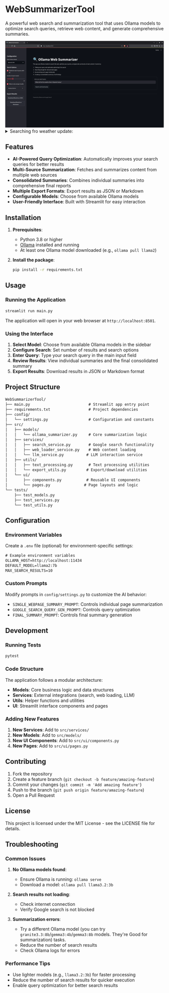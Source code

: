 # WebSummarizerTool

A powerful web search and summarization tool that uses Ollama models to optimize search queries, retrieve web content, and generate comprehensive summaries.


<img src="images/homepage.png" height="auto" width=800>

<details>
   <summary>Searching fro weather update:</summary>

Search Query Generation:
<img src="images/weather-test.png" height="auto" width=500>


Search Result:

<img src="images/weather-test-result.png" height="auto" width=500>
</details>

## Features

- **AI-Powered Query Optimization**: Automatically improves your search queries for better results
- **Multi-Source Summarization**: Fetches and summarizes content from multiple web sources
- **Consolidated Summaries**: Combines individual summaries into comprehensive final reports
- **Multiple Export Formats**: Export results as JSON or Markdown
- **Configurable Models**: Choose from available Ollama models
- **User-Friendly Interface**: Built with Streamlit for easy interaction

## Installation

1. **Prerequisites**:
   - Python 3.8 or higher
   - [Ollama](https://ollama.ai/) installed and running
   - At least one Ollama model downloaded (e.g., `ollama pull llama2`)

2. **Install the package**:
   ```bash
   pip install -r requirements.txt
   ```

## Usage

### Running the Application

```bash
streamlit run main.py
```

The application will open in your web browser at `http://localhost:8501`.

### Using the Interface

1. **Select Model**: Choose from available Ollama models in the sidebar
2. **Configure Search**: Set number of results and search options
3. **Enter Query**: Type your search query in the main input field
4. **Review Results**: View individual summaries and the final consolidated summary
5. **Export Results**: Download results in JSON or Markdown format

## Project Structure

```
WebSummarizerTool/
├── main.py                          # Streamlit app entry point
├── requirements.txt                 # Project dependencies
├── config/
│   └── settings.py                  # Configuration and constants
├── src/
│   ├── models/
│   │   └── ollama_summarizer.py     # Core summarization logic
│   ├── services/
│   │   ├── search_service.py        # Google search functionality
│   │   ├── web_loader_service.py    # Web content loading
│   │   └── llm_service.py          # LLM interaction service
│   ├── utils/
│   │   ├── text_processing.py       # Text processing utilities
│   │   └── export_utils.py         # Export/download utilities
│   └── ui/
│       ├── components.py           # Reusable UI components
│       └── pages.py               # Page layouts and logic
└── tests/
    ├── test_models.py
    ├── test_services.py
    └── test_utils.py
```

## Configuration

### Environment Variables

Create a `.env` file (optional) for environment-specific settings:

```env
# Example environment variables
OLLAMA_HOST=http://localhost:11434
DEFAULT_MODEL=llama2:7b
MAX_SEARCH_RESULTS=10
```

### Custom Prompts

Modify prompts in `config/settings.py` to customize the AI behavior:

- `SINGLE_WEBPAGE_SUMMARY_PROMPT`: Controls individual page summarization
- `GOOGLE_SEARCH_QUERY_GEN_PROMPT`: Controls query optimization
- `FINAL_SUMMARY_PROMPT`: Controls final summary generation

## Development

### Running Tests

```bash
pytest
```

### Code Structure

The application follows a modular architecture:

- **Models**: Core business logic and data structures
- **Services**: External integrations (search, web loading, LLM)
- **Utils**: Helper functions and utilities
- **UI**: Streamlit interface components and pages

### Adding New Features

1. **New Services**: Add to `src/services/`
2. **New Models**: Add to `src/models/`
3. **New UI Components**: Add to `src/ui/components.py`
4. **New Pages**: Add to `src/ui/pages.py`

## Contributing

1. Fork the repository
2. Create a feature branch (`git checkout -b feature/amazing-feature`)
3. Commit your changes (`git commit -m 'Add amazing feature'`)
4. Push to the branch (`git push origin feature/amazing-feature`)
5. Open a Pull Request

## License

This project is licensed under the MIT License - see the LICENSE file for details.

## Troubleshooting

### Common Issues

1. **No Ollama models found**:
   - Ensure Ollama is running: `ollama serve`
   - Download a model: `ollama pull llama3.2:3b`

2. **Search results not loading**:
   - Check internet connection
   - Verify Google search is not blocked

3. **Summarization errors**:
   - Try a different Ollama model (you can try `granite3.3:8b`/`gemma3:4b`/`gemma3:8b` models. They're Good for summarization) tasks.
   - Reduce the number of search results
   - Check Ollama logs for errors

### Performance Tips

- Use lighter models (e.g., `llama3.2:3b`) for faster processing
- Reduce the number of search results for quicker execution
- Enable query optimization for better search results